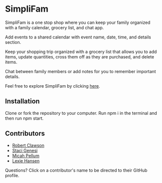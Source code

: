   # SimpliFam

  SimpliFam is a one stop shop where you can keep your family organized with a family calendar, grocery list, and chat app. 
  
  Add events to a shared calendar with event name, date, time, and details section. 
  
  Keep your shopping trip organized with a grocery list that allows you to add items, update quantities, cross them off as they are purchased, and delete items. 
  
  Chat between family members or add notes for you to remember important details.

  Feel free to explore SimpliFam by clicking [here](https://simplifam.herokuapp.com/).

  ## Installation
  Clone or fork the repository to your computer. Run npm i in the terminal and then run npm start.

 ## Contributors
- [Robert Clawson](https://github.com/theetrebor04)
- [Staci Genesi](https://github.com/sgenesi)
- [Micah Pellum](https://github.com/micahpellum)
- [Lexie Hansen](https://github.com/lexiehansen)

Questions? Click on a contributor's name to be directed to their GitHub profile.
